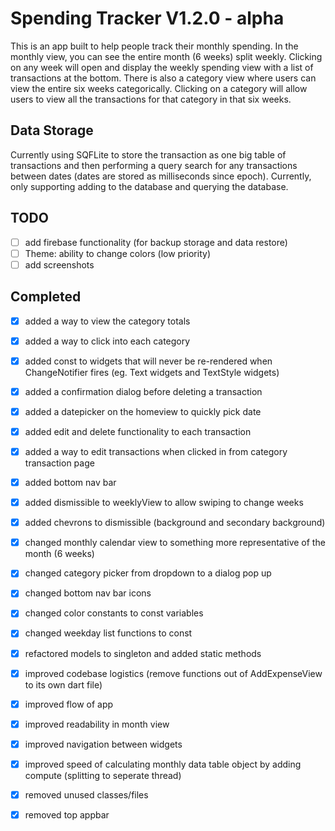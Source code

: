 # Spending Tracker V1.2.0 - alpha

This is an app built to help people track their monthly spending. In the monthly view, you can see the entire month (6 weeks) split weekly. Clicking on any week will open and display the weekly spending view with a list of transactions at the bottom. There is also a category view where users can view the entire six weeks categorically. Clicking on a category will allow users to view all the transactions for that category in that six weeks.

## Data Storage

Currently using SQFLite to store the transaction as one big table of transactions and then performing a query search for any transactions between dates (dates are stored as milliseconds since epoch). Currently, only supporting adding to the database and querying the database.

## TODO

- [ ] add firebase functionality (for backup storage and data restore)
- [ ] Theme: ability to change colors (low priority)
- [ ] add screenshots

## Completed

- [x] added a way to view the category totals
- [x] added a way to click into each category
- [x] added const to widgets that will never be re-rendered when ChangeNotifier fires (eg. Text widgets and TextStyle widgets)
- [x] added a confirmation dialog before deleting a transaction
- [x] added a datepicker on the homeview to quickly pick date
- [x] added edit and delete functionality to each transaction
- [x] added a way to edit transactions when clicked in from category transaction page
- [x] added bottom nav bar
- [x] added dismissible to weeklyView to allow swiping to change weeks
- [x] added chevrons to dismissible (background and secondary background)

- [x] changed monthly calendar view to something more representative of the month (6 weeks)
- [x] changed category picker from dropdown to a dialog pop up
- [x] changed bottom nav bar icons
- [x] changed color constants to const variables
- [x] changed weekday list functions to const
- [x] refactored models to singleton and added static methods

- [x] improved codebase logistics (remove functions out of AddExpenseView to its own dart file)
- [x] improved flow of app
- [x] improved readability in month view
- [x] improved navigation between widgets
- [x] improved speed of calculating monthly data table object by adding compute (splitting to seperate thread)

- [x] removed unused classes/files
- [x] removed top appbar
